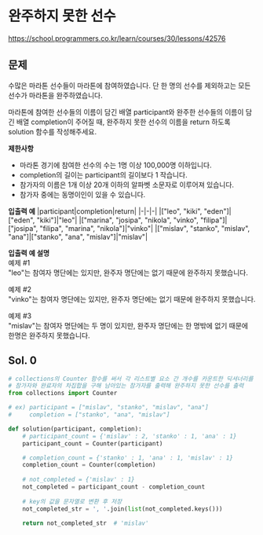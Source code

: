 # 완주하지 못한 선수
https://school.programmers.co.kr/learn/courses/30/lessons/42576

## 문제
수많은 마라톤 선수들이 마라톤에 참여하였습니다. 단 한 명의 선수를 제외하고는 모든 선수가 마라톤을 완주하였습니다.

마라톤에 참여한 선수들의 이름이 담긴 배열 participant와 완주한 선수들의 이름이 담긴 배열 completion이 주어질 때, 완주하지 못한 선수의 이름을 return 하도록 solution 함수를 작성해주세요.

**제한사항**    
- 마라톤 경기에 참여한 선수의 수는 1명 이상 100,000명 이하입니다.
- completion의 길이는 participant의 길이보다 1 작습니다.
- 참가자의 이름은 1개 이상 20개 이하의 알파벳 소문자로 이루어져 있습니다.
- 참가자 중에는 동명이인이 있을 수 있습니다.

**입출력 예**
|participant|completion|return|
|-|-|-|
|["leo", "kiki", "eden"]|["eden", "kiki"]|"leo"|
|["marina", "josipa", "nikola", "vinko", "filipa"]|["josipa", "filipa", "marina", "nikola"]|"vinko"|
|["mislav", "stanko", "mislav", "ana"]|["stanko", "ana", "mislav"]|"mislav"|

**입출력 예 설명**    
예제 #1   
"leo"는 참여자 명단에는 있지만, 완주자 명단에는 없기 때문에 완주하지 못했습니다.

예제 #2   
"vinko"는 참여자 명단에는 있지만, 완주자 명단에는 없기 때문에 완주하지 못했습니다.

예제 #3   
"mislav"는 참여자 명단에는 두 명이 있지만, 완주자 명단에는 한 명밖에 없기 때문에 한명은 완주하지 못했습니다.

## Sol. 0
```python
# collections의 Counter 함수를 써서 각 리스트별 요소 간 개수를 카운트한 딕셔너리를 생성 후
# 참가자와 완료자의 차집합을 구해 남아있는 참가자를 출력해 완주하지 못한 선수를 출력
from collections import Counter

# ex) participant = ["mislav", "stanko", "mislav", "ana"]
#     completion = ["stanko", "ana", "mislav"] 

def solution(participant, completion):
    # participant_count = {'mislav' : 2, 'stanko' : 1, 'ana' : 1}
    participant_count = Counter(participant)

    # completion_count = {'stanko' : 1, 'ana' : 1, 'mislav' : 1}
    completion_count = Counter(completion)
    
    # not_completed = {'mislav' : 1}
    not_completed = participant_count - completion_count
    
    # key의 값을 문자열로 변환 후 저장
    not_completed_str = ', '.join(list(not_completed.keys()))

    return not_completed_str  # 'mislav'
```


